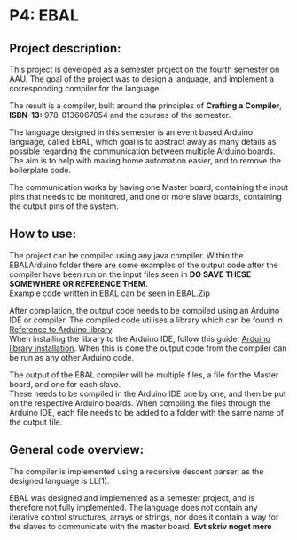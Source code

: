 # P4: EBAL

## Project description:

This project is developed as a semester project on the fourth semester on AAU. The goal of the project was to design a language, and implement a corresponding compiler for the language.

The result is a compiler, built around the principles of **Crafting a Compiler**, **ISBN-13:** 978-0136067054 and the courses of the semester.

The language designed in this semester is an event based Arduino language, called EBAL, which goal is to abstract away as many details as possible regarding the communication between multiple Arduino boards. The aim is to help with making home automation easier, and to remove the boilerplate code.

The communication works by having one Master board, containing the input pins that needs to be monitored, and one or more slave boards, containing the output pins of the system.

## How to use:
The project can be compiled using any java compiler. Within the EBALArduino folder there are some examples of the output code after the compiler have been run on the input files seen in **DO SAVE THESE SOMEWHERE OR REFERENCE THEM**. <br>
Example code written in EBAL can be seen in EBAL.Zip


After compilation, the output code needs to be compiled using an Arduino IDE or compiler. The compiled code utilises a library which can be found in [Reference to Arduino library](https://www.youtube.com/watch?v=dQw4w9WgXcQ). <br>
When installing the library to the Arduino IDE, follow this guide: [Arduino library installation](https://www.arduino.cc/en/guide/libraries).
When this is done the output code from the compiler can be run as any other Arduino code.

The output of the EBAL compiler will be multiple files, a file for the Master board, and one for each slave. <br>
These needs to be compiled in the Arduino IDE one by one, and then be put on the respective Arduino boards. When compiling the files through the Arduino IDE, each file needs to be added to a folder with the same name of the output file.

## General code overview:
The compiler is implemented using a recursive descent parser, as the designed language is LL(1).

EBAL was designed and implemented as a semester project, and is therefore not fully implemented. The language does not contain any iterative control structures, arrays or strings, nor does it contain a way for the slaves to communicate with the master board.
**Evt skriv noget mere**

